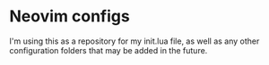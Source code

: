 # Neovim configs

I'm using this as a repository for my init.lua file, as well as any other configuration folders that may be added in the future.
